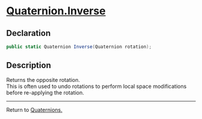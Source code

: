 # [Quaternion.Inverse](https://docs.unity3d.com/ScriptReference/Quaternion.Inverse.html)
## Declaration
```csharp
public static Quaternion Inverse(Quaternion rotation);
```

## Description
Returns the opposite rotation.  
This is often used to undo rotations to perform local space modifications before re-applying the rotation.

---
Return to [Quaternions.](../Quaternions.md)
